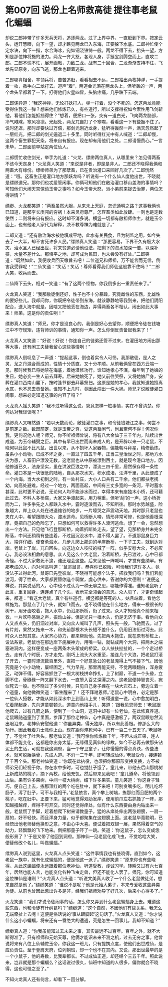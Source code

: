 # 第007回 说份上名师救高徒 提往事老鼠化蝙蝠

却说二郎神带了许多天兵天将，追逐两龙。过了上界中界，一直赶到下界。按定云头，运开慧眼，向下一望，却才瞧见两龙已入东海，正要躲下水底。二郎神忙使个定水诀，向下一指，水合海冰，宛如铜浇铁铸一般。两龙不得下去，抬头一望，方知是那位神将施的法力。两龙一齐大怒，各现人身，手挺宝剑腾空而上，直攻二郎。二郎不慌不忙，展开画戟，力敌二龙。战有二十回合，二龙渐渐支持不住，飞龙先显原身，向东飞逃，那龙也跟着逃来。

二郎哪肯相舍，率领兵将，苦苦追赶，看看相去不远，二郎袖出两枚神弹，一手提着一枚，撒手向二龙打去。道声”着“，两道金光落在两龙头上，但听轰的一声，两个龙头早都着了一下。打得他们火星四冒，头脑疼痛，几乎跌下云端。

二郎诧异道：“我这神弹，无论打妖打人，弹一打着，没个不死的，怎这两龙竟能受得住我这一弹？想来他们修炼已久，有些道行，所以支撑得祝如今索性用飞剑斩他，看他们怎能抵挡得住？”想着，便把口一张，突有一道白光，飞向两龙脑部，冷气飕飕，寒风凛凛。光起处，两龙兀自打了个寒噤，看看这一下有些捱不住了。说时还迟，那时却要快过万倍，那剑光刚近龙身，猛听得轰然一声，满天忽然起了一层红光，把二郎的剑光逼退二十多里。同时听得红光中有人喊道：“二郎却慢，这两个畜生罪犯天条，将来自有报应。现在却有用他们之处。二郎请慢费心。”一言未毕，二郎面前早站定两位仙人。

二郎慌忙收住剑光，举手为礼道：“火龙、缥缈两位真人，从哪里来？怎见得两畜不该今天丧身！”火龙真人笑道：“来说是非者，即是是非人。二郎还不晓得我俩和两畜大有缘份。缥缈师弟为了那孽畜，已在贵治灌口来回好几次了。”二郎恍然道：“哦。这畜生正是灌口地方那妖龙吗？听说有一个什么仙人度他出世，不晓就是缥缈道兄。那你们也忒爱管闲事。你俩可知他们在敝治灌口移山盖海的事情吗？可知他们大闹天宫惊动玉帝之事吗？如今玉帝大怒，派小弟前来捉去治罪，两位怎得讲情？”

缥缈、火龙都笑道：“两畜虽然大胆，从来未上天庭，怎识通明之路？这事我俩也已知道，是那李长庚闯的穷祸！本来灵府尊严，怎容畜类如此放肆。一则也是定数使然；二则将来自有报应。这时却不消多说。横竖一切都有敝祖师作主，就是玉帝面上，也有他老人家代为解释，决不教尊神为难就是了。”

二郎又道：“还有敝治海水被他填成平地，此水有关民食，且为制监之用。如今失去了一大半，却不害死许多人民。”缥缈真人笑道：“那更容易，下界不久有极大水灾，治水圣人已经出世，将来贫道必请他设法，把剩下的海水加深一倍，以深补狭，水量不差什么。那填平之地，却可成为民田，也未尝没有好处。”二郎笑道：“既然如此，我便收兵回天缴旨去吧！二位道兄和师祖，万不能言而无信，倒害我受罪呢！”二仙笑道：“笑话！笑话！尊师看得我们师徒这般靠不住吗？”二郎大笑，收兵而去。

二仙降下云头，相对一笑道：“有了这两个怪物，你我倒多出一重责任来了。”

火龙真人笑道：“我那敝徒倒还好，性子也不十分暴躁，究竟雌性的东西，比雄性的要好些儿。我却问你，你既把令徒带到东海，就该静静地等我到来，把他们阴阳配合，送入海中就是，因啥又把他丢在海边，弄得两畜各不相认，闹出如此大事来！师弟，这是你的责任咧！”

缥缈真人笑道：“师兄，你才是没良心的，我倒是好心去望你，顺便把令徒在钱塘江中不守规矩，违背师训的事情，通知你一声。怎么你倒反责备起我来了！”

火龙真人又笑道：“好说！好说！你连自己的徒弟还管不过来，在灌田地方闹出那等大事，还有闲工夫替我留心这些事情咧！”

缥缈真人倒叹息了一声道：“提起这事，倒也着实令人可怜。我那敝徒，是人之灵、龙之丹混合而成的，性情十分质直，又十分孝顺。从前我俩曾在西方云端一见，那时候我已将她禁在海底，着她潜修功行。谁知她孝心不泯，每年到了她娘的生日，她必变一生人前去拜寿。后来她娘死了，她又前往哭祭，又将她娘尸身，安葬在灌口西南山麓下，按时逢节都去拜墓祭扫。这原是她的孝心，我就知道她擅离水底，也不忍去责备她。谁知不上几时，竟因此闯出一件大祸。师兄才说敝徒灌口闹事，想来必定知道这事的内容了吗？”

火龙真人摇头笑道：“我不过听得这么说，究竟怎样一桩事情，实在不曾清楚。你何妨对我谈谈呢？”

缥缈真人又喟然道：“若以天数而论，敝徒灌口之事，和令徒钱塘江之事，何尝不是前定之数。数既前定，就是玉帝之尊，受这两畜闲气，尚且奈何不得！何况你我，更何况他人呢？师兄，你不听祖师曾说，将有八大金仙于三千年内，陆续出世成道，为玉帝辅弼之臣。其中有早已出世而尚未成人的，是开辟以来一只老鼠，不晓何以此鼠不比凡鼠，出世以来，从不损坏人家器物，偏能朝斗拜星，精修勤炼。虽系小小动物，已成不坏之身，一直过了四五千年，正当三皇治世之时，那地方水灾为患，人畜田户漂没无数。这老鼠也从中原被漂到西土，就是现今港口地方。因他修道已久，法身坚实，虽在洪波巨浪之中，漂流三四千里，居然保存得一条性命。灌口本是一块很低的陆地，自从那次水灾，积水成渚，汪洋千里，从此便成了一个内海。当大水初到之时，有一处村庄，大小人口共有二千余，他们都扶老携幼，向高处避难。经过一个地方，两面高起，中间有三丈多宽的一条河，平时蓄水甚深，此时更不必说，无论何人均不能涉水而过，幸得本来有座独木小桥，还可藉此过去。不料人多桥腐，大家又争渡起来，用力稍重，但听‘刮’的一声，这小桥折而为二，许多争先之人都跌入水中，霎时逐浪而去，不知所往。那时水势越盛，险象越大，岸上众人处在进退维谷的地步，一片嚎哭之声震动天地。其时那只老鼠也夹在人中，希望跟随大众，渡水逃命。见桥断人啼，情形非常可惨，也是他善根深厚，竟把自己的危险忘了，只想如何可以救得许多人渡河逃命。想了一会，忽然想出一个方法。只见他飞行登那断桥，向着折断处走去，望了望，见那桥身并未完全断落，中间还稍稍有些连着，不过因沉没水中，渡不得人罢了。不道那鼠身巨力大，端详仔细，便奋勇泅水，几步儿爬上那边的半座断桥，一下子工夫，就到达对岸。老鼠上了岸，兀自回头，向这边众人吱吱的喊了一阵，似乎安慰大众，不必灰心，我必设法相救的意思。众人见这么个大老鼠，沿着断桥，先已渡过，心中已都奇怪。不过大家救死不遑，谁还理会这些。后来见他一阵喊叫，才觉有些纳罕。有那老成的人，向对河高叫道：‘鼠哥鼠哥，恭喜你已脱险，可怜我们这许多人，竟没法子过得此河。鼠哥已先登彼岸，不晓得可能想个法子，搭救我们吗？我们若能渡河，得了性命，大家都要替你造个祠堂，虔心供奉，答谢你的大德咧！’说便这样说，其实说话的人，心中也不过认为一种无聊之思，哪能作得准。谁知老鼠听了此言，重复回身，连连点了几个头，表示完全领会的意思。众人见了，才更奇怪起来，都道：”看这大老鼠，真个有些道行。横竖都是等死的人，姑且站着，看他怎样施为。那鼠点了几个头，就如飞而去。也不晓得他在什么地方，得来一根很长的树干，用牙齿咬着，拖入水中，仍沿那断桥，衔了过来。众人才知他真个前来相救，一片欢呼感谢之声，振动山谷。但是光只一根木头，仍是无济于事。看他向众人又点点头，仍旧泅过对岸，又向众人喊叫了几声，照头先一般，飞驰而去。过了有片刻，果然又拖来一木，和先前那根木头长短不差什么，仍用旧法衔过河去。此时众人已知其意。大家齐心协力，都来帮助他。先把两木拖住，就在原有桥桩上，设法系紧。老鼠也在那边岸下施展神力，用嘴一钻，就钻成两个大洞，把两木之端塞进洞内。这样便变成一座两条木头架成的桥梁。众人扶扶扯扯的，一个个走过桥去。走有几个时辰，方才走完。刚巧上流头大水重至，接连几个大浪，把老鼠打滚了开去，一霎时漂流数百里外，直把一个好意急公的老鼠淹得上气不接下气。因他究竟是个小小动物，屡经困乏，气力早完，那里再能支持，不觉两眼翻白，浑身疲乏，动弹不得。好容易抓住了一根大树枝拼命挣扎，上了树巅，不道一个头昏，立脚不住，骨碌碌一阵又翻下水去，一直堕入百丈深潭之内。这老鼠便神智丧灭，宛似死去一般。也不晓过了多少时候，只见自己身子瘫在一块大岩石上，旁边立着一个道童，向他微微笑道：‘畜生醒来了！还不拜谢恩师。’老鼠心中明白，必定是那一位仙人搭救，才能从如此深水中上到高山上来！听得道童一说，心中愈加明白，忙着爬起身，先向道童顿顿头。道童向他招手儿，笑道：‘跟我见恩师去！’老鼠跟他爬去，过有几箭之路，便到了一个山洞，这洞中却有一位老仙，在此修真养道。老鼠跟随道童到了里面，参拜了那位老神仙，心中真是感激极了。两双鼠眼忽然流出眼泪来。老神仙安慰他道：‘你虽异类，得天独厚，所以有此善根。修那么大的功行。因此我着力士救你上山。现在距你淹死河中，已有一百二十五天了。’老鼠听了，不觉吐了吐舌头。那老仙又道：‘我可怜你修炼数千年，不但未成正果，连人体都不能变化，这都是你出身太低，无缘得见真仙的缘故。如今不必再去做那头钻泥土的生活，可就在我这洞府，当一个守卫童子，让你慢慢的得点真诀，传些法术，就可脱胎换骨，先成人道。不消一二千年，即可转成仙体。’老鼠受命，接连顿了千百个头。那老神仙笑道：‘你既在此执役，也须把你那原形变换变换，方不被师弟兄们轻视于你。你在水中多时，可也觉肚子饿了。童儿来，带他去后山那桃树上新成熟的桃子，摘下两枚，给他充饥。然后带来见我吧！’童儿遵命，将他领到山后。果有许多果树，中间一枝大桃树，结下许多果实。童儿笑道：‘你这身子轻巧，便自己上去，拣那顶红的两个吃在肚中，就下来吧！可别贪嘴多吃，明儿吃坏肠子，泻了肚子，可不与我相干。’老鼠依言，真个攀上树端，拣那红而且肥的两个桃子，吃在肚中。正要下来，猛可地觉得双肋发痒，便用前爪左右抓搔了一阵，那知越搔越痒，痒得不可开交。同时还觉得痒处，似有什么东西要由身内钻出来一般。老鼠慌了手脚，赶着想爬下树来请教童子。猛的从痒处伸出两张翅膀，一扇一扇的，好不轻快。而且浑身力量，似乎都聚集在这翅膀上面。这老鼠毕竟聪明，已经悟出他老师替他换形之意，不由心中大喜。便试着把双翅一展，果然得着空气的助力，轻飘飘的飞下地来。倒把那童子吓了一跳。笑道：‘你这鼠子，怎么变成恁般形景了？’于是又带了他回到洞府。那神仙一见老鼠化成飞虫，不觉哈哈大笑，便替他改个名儿，叫做蝙蝠。”

缥缈真人说到这里，火龙真人点头笑道：“这件事情我也有些晓得。直到如今，这老鼠一族中，就有化成蝙蝠的，便是他这一派了。”缥缈笑道：“原来你也有些晓得。从此这蝙蝠便永远跟着那位老神仙，听道受教，虔诚习学。转瞬又过有六七百年，居然也能人言，也能变化各种飞虫走兽，但还不能化人罢了。师兄，你可知道这位神仙是谁咧？”火龙真人点头道：“听说文美真人收了一个什么老鼠做徒弟，想来自然是他了。”缥缈笑道：“谁说不是呢？他是元始大弟子，本来专爱收这些异类为徒。从前也曾因此惹出许多是非，经我们祖师劝导了好几次，后来小心得多了。”

火龙笑道：“我们才说令徒闹事的话，怎么你又弄到什么老鼠蝙蝠身上去。难道这些东西，也和令徒有什纠葛吗？”缥缈道：“这个自然，不因他们有些关系，我怎么无端牵扯上去呢！这便是俗话说的‘事从跟脚起’这句话了。”火龙真人又道：“你才说什么这小小蝙蝠，将来还有一番绝大的遭遇，究是怎生一回事儿，我却不知道？”

缥缈真人道：“你我虽能知过去未来之事，其实最远不过百年。百年之外，就不大断得准了。只有祖师和元始天尊，他俩才能识未来不测之机，过去无穷之事。他曾说将来有八位上仙辅佐玉帝，你我这一班儿，只有提携点度，使他们出世成仙，是应负责任。至于登膺天府，位列朝班，却一个也不在其内。又说，那出世最早的是一个小鼠子，他的寿数，比我辈都长。不过成仙正道，却还经个三五千年。照此说来，岂非就是那个蝙蝠么？这话说过很久，仙班中知道的人很多，偏你就会不晓得，这也可怪之至了。”

不知火龙真人还有何言，却看下－回分解。
